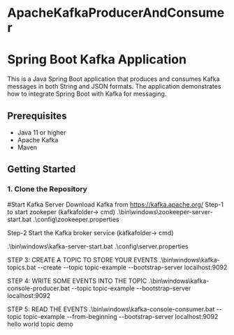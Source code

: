 # ApacheKafkaProducerAndConsumer
# Spring Boot Kafka Application

This is a Java Spring Boot application that produces and consumes Kafka messages in both String and JSON formats. The application demonstrates how to integrate Spring Boot with Kafka for messaging.

## Prerequisites

- Java 11 or higher
- Apache Kafka
- Maven

## Getting Started

### 1. Clone the Repository

#Start Kafka Server
Download Kafka from https://kafka.apache.org/
Step-1 to start zookeper (kafkafolder-> cmd)
.\bin\windows\zookeeper-server-start.bat .\config\zookeeper.properties


Step-2 Start the Kafka broker service (kafkafolder-> cmd)

.\bin\windows\kafka-server-start.bat .\config\server.properties

STEP 3: CREATE A TOPIC TO STORE YOUR EVENTS 
.\bin\windows\kafka-topics.bat --create --topic topic-example --bootstrap-server localhost:9092

STEP 4: WRITE SOME EVENTS INTO THE TOPIC
.\bin\windows\kafka-console-producer.bat --topic topic-example --bootstrap-server localhost:9092

STEP 5:  READ THE EVENTS
.\bin\windows\kafka-console-consumer.bat --topic topic-example --from-beginning --bootstrap-server localhost:9092
hello world
topic demo

